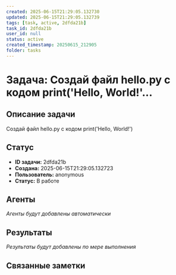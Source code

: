 ```yaml
---
created: 2025-06-15T21:29:05.132730
updated: 2025-06-15T21:29:05.132739
tags: [task, active, 2dfda21b]
task_id: 2dfda21b
user_id: null
status: active
created_timestamp: 20250615_212905
folder: tasks
---
```


# Задача: Создай файл hello.py с кодом print('Hello, World!'...

## Описание задачи

Создай файл hello.py с кодом print('Hello, World!')

## Статус
- **ID задачи:** 2dfda21b
- **Создана:** 2025-06-15T21:29:05.132723
- **Пользователь:** anonymous
- **Статус:** В работе

## Агенты
*Агенты будут добавлены автоматически*

## Результаты
*Результаты будут добавлены по мере выполнения*

## Связанные заметки
